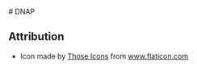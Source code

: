 # DNAP


## Attribution

- Icon made by [Those Icons](https://thoseicons.com/) from www.flaticon.com
